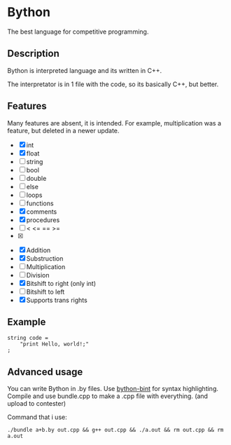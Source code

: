 # Bython

The best language for competitive programming.

## Description

Bython is interpreted language and its written in C++.

The interpretator is in 1 file with the code, so its basically C++, but better.

## Features

Many features are absent, it is intended. For example, multiplication was a feature, but deleted in a newer update.

- [x] int
- [x] float
- [ ] string
- [ ] bool
- [ ] double
- [ ] else
- [ ] loops
- [ ] functions
- [x] comments
- [x] procedures
- [ ] < <= == >=
- [x] >
- [x] Addition
- [x] Substruction
- [ ] Multiplication
- [ ] Division
- [x] Bitshift to right (only int)
- [ ] Bitshift to left
- [x] Supports trans rights

## Example

```
string code =
    "print Hello, world!;"
;
```

## Advanced usage

You can write Bython in .by files.
Use [bython-bint](https://github.com/Filo6699/bython-bint) for syntax highlighting.
Compile and use bundle.cpp to make a .cpp file with everything. (and upload to contester) 

Command that i use:
```shell
./bundle a+b.by out.cpp && g++ out.cpp && ./a.out && rm out.cpp && rm a.out
```
